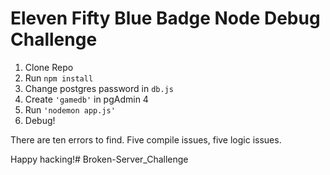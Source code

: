 # Eleven Fifty Blue Badge Node Debug Challenge

1. Clone Repo
2. Run ```npm install```
3. Change postgres password in ```db.js```
4. Create ```'gamedb'``` in pgAdmin 4
5. Run ```'nodemon app.js'```
6. Debug!

There are ten errors to find. Five compile issues, five logic issues.

Happy hacking!#   B r o k e n - S e r v e r _ C h a l l e n g e  
 
